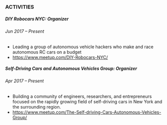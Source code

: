 ### ACTIVITIES

##### DIY Robocars NYC: Organizer
###### Jun 2017 – Present
- Leading a group of autonomous vehicle hackers who make and race autonomous RC cars on a budget
- https://www.meetup.com/DIY-Robocars-NYC/

##### Self-Driving Cars and Autonomous Vehicles Group: Organizer
###### Apr 2017 – Present
- Building a community of engineers, researchers, and entrepreneurs focused on the rapidly growing field of self-driving cars in New York and the surrounding region.
- https://www.meetup.com/The-Self-driving-Cars-Autonomous-Vehicles-Group/
